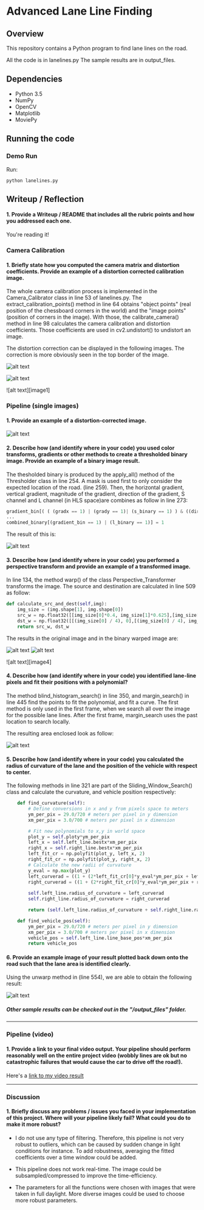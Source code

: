 # Advanced Lane Line Finding

## Overview

This repository contains a Python program to find lane lines on the road.

All the code is in lanelines.py
The sample results are in output_files.

## Dependencies

* Python 3.5
* NumPy
* OpenCV
* Matplotlib
* MoviePy

## Running the code

### Demo Run

Run:

```
python lanelines.py
```

## Writeup / Reflection

#### 1. Provide a Writeup / README that includes all the rubric points and how you addressed each one. 

You're reading it!

### Camera Calibration

#### 1. Briefly state how you computed the camera matrix and distortion coefficients. Provide an example of a distortion corrected calibration image.

The whole camera calibration process is implemented in the Camera_Calibrator class in line 53 of lanelines.py. The  extract_calibration_points() method in line 64 obtains "object points" (real position of the chessboard corners in the world) and the "image points" (position of corners in the image). With those, the calibrate_camera() method in line 98 calculates the camera calibration and distortion coefficients. Those coefficients are used in cv2.undistort() to undistort an image.

The distortion correction can be displayed in the following images. The correction is more obviously seen in the top border of the image.

![alt text](./figures/distorted.jpg "distorted")

![alt text](./figures/undistorted.jpg "corrected")


![alt text][image1]

### Pipeline (single images)

#### 1. Provide an example of a distortion-corrected image.

![alt text](./figures/corrected.jpg "corrected")


#### 2. Describe how (and identify where in your code) you used color transforms, gradients or other methods to create a thresholded binary image.  Provide an example of a binary image result.

The thesholded binary is produced by the apply_all() method of the Thresholder class in line 254. A mask is used first to only consider the expected location of the road. (line 259). Then, the horizontal gradient, vertical gradient, magnitude of the gradient, direction of the gradient, S channel and L channel (in HLS space)are combines as follow in line 273:

```python
gradient_bin[( ( (gradx == 1) | (grady == 1)| (s_binary == 1) ) & ((dir_binary == 1) & (mag_binary == 1)) )] = 1
...
combined_binary[(gradient_bin == 1) | (l_binary == 1)] = 1
```
The result of this is:

![alt text](./figures/binary.jpg "binary")

#### 3. Describe how (and identify where in your code) you performed a perspective transform and provide an example of a transformed image.

In line 134, the method warp() of the class Perspective_Transformer transforms the image. The source and destination are calculated in line 509 as follow:

```python
def calculate_src_and_dest(self,img):
    img_size = (img.shape[1], img.shape[0])
    src_w = np.float32([[img_size[0]*0.4, img_size[1]*0.625],[img_size[0] *0.1, img_size[1]], [img_size[0]*0.9725, img_size[1]],[img_size[0]*0.6, img_size[1]*0.625]])
    dst_w = np.float32([[(img_size[0] / 4), 0],[(img_size[0] / 4), img_size[1]],[(img_size[0] * 3 / 4), img_size[1]],[(img_size[0] * 3 / 4), 0]])
    return src_w, dst_w
```

The results in the original image and in the binary warped image are:

![alt text](./figures/source.jpg "source")
![alt text](./figures/warped.jpg "destination")



![alt text][image4]

#### 4. Describe how (and identify where in your code) you identified lane-line pixels and fit their positions with a polynomial?

The method blind_histogram_search() in line 350, and margin_search() in line 445 find the points to fit the polynomial, and fit a curve.
The first method is only used in the first frame, when we search all over the image for the possible lane lines. After the first frame, margin_search uses the past location to search locally.


The resulting area enclosed look as follow:

![alt text](./figures/dest.jpg "fit")

#### 5. Describe how (and identify where in your code) you calculated the radius of curvature of the lane and the position of the vehicle with respect to center.

The following methods in line 321 are part of the Sliding_Window_Search()  class and calculate the curvature, and vehicle position respectively:
```python
    def find_curvature(self):
        # Define conversions in x and y from pixels space to meters
        ym_per_pix = 29.0/720 # meters per pixel in y dimension
        xm_per_pix = 3.0/700 # meters per pixel in x dimension

        # Fit new polynomials to x,y in world space
        plot_y = self.ploty*ym_per_pix
        left_x = self.left_line.bestx*xm_per_pix
        right_x = self.right_line.bestx*xm_per_pix
        left_fit_cr = np.polyfit(plot_y, left_x, 2)
        right_fit_cr = np.polyfit(plot_y, right_x, 2)
        # Calculate the new radii of curvature
        y_eval = np.max(plot_y)
        left_curverad = ((1 + (2*left_fit_cr[0]*y_eval*ym_per_pix + left_fit_cr[1])**2)**1.5) / np.absolute(2*left_fit_cr[0])
        right_curverad = ((1 + (2*right_fit_cr[0]*y_eval*ym_per_pix + right_fit_cr[1])**2)**1.5) / np.absolute(2*right_fit_cr[0])
    
        self.left_line.radius_of_curvature = left_curverad
        self.right_line.radius_of_curvature = right_curverad

        return (self.left_line.radius_of_curvature + self.right_line.radius_of_curvature)/2.0

    def find_vehicle_pos(self):
        ym_per_pix = 29.0/720 # meters per pixel in y dimension
        xm_per_pix = 3.0/700 # meters per pixel in x dimension
        vehicle_pos = self.left_line.line_base_pos*xm_per_pix
        return vehicle_pos
```

#### 6. Provide an example image of your result plotted back down onto the road such that the lane area is identified clearly.

Using the unwarp method in (line 554), we are able to obtain the following result:

![alt text](./output_files/test2.jpg "final result")

##### Other sample results can be checked out in the "/output_files" folder.


---

### Pipeline (video)

#### 1. Provide a link to your final video output.  Your pipeline should perform reasonably well on the entire project video (wobbly lines are ok but no catastrophic failures that would cause the car to drive off the road!).

Here's a [link to my video result](./output_files/project_video.mp4)

---

### Discussion

#### 1. Briefly discuss any problems / issues you faced in your implementation of this project.  Where will your pipeline likely fail?  What could you do to make it more robust?


- I do not use any type of filtering. Therefore, this pipeline is not very robust to outliers, which can be caused by sudden change in light conditions for instance. To add robustness, averaging the fitted coefficients over a time window could be added.

- This pipeline does not work real-time. The image could be subsampled/compressed to improve the time-efficiency.

- The parameters for all the functions were chosen with images that were taken in full daylight. More diverse images could be used to choose more robust parameters.
  
